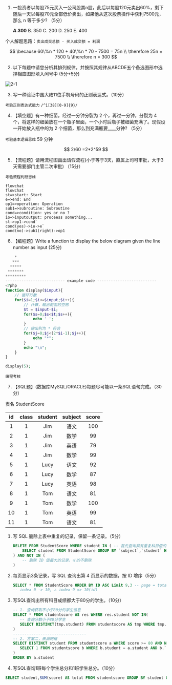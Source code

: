 1. 一投资者以每股75元买入一公司股票n股，此后以每股120元卖出60%，剩下随后一天以每股70元全部低价卖出，如果他从这次股票操作中获利7500元，那么 n 等于多少?  （5分）
   
    **$A. 300$**     B. 350    C. 200     D. 250    E. 400    

个人解题思路：`卖出成交总额 - 买入成交额 = 利润`

$$
\because   60\%n * 120 + 40\%n * 70 - 7500 = 75n \\
\therefore 25n = 7500 \\
\therefore n = 300
$$

2. 以下每题中请您分析其排列规律，并按照其规律从ABCDE五个备选图形中选择相应图形填入问号中 (5分+5分)

![2-1](https://i.loli.net/2019/07/23/5d367bc12463f50649.jpg)

3. 写一种验证中国大陆11位手机号码的正则表达式。（10分）

`考验正则表达式能力`  `/^1[38][0-9]{9}/`

4. 【填空题】有一种细菌，经过一分钟分裂为 2 个，再过一分钟，分裂为 4 个，将这样的细菌放在一个瓶子里面，一个小时后瓶子被细菌充满了。现假设一开始放入瓶中的为 2 个细菌，那么到充满瓶要____分钟? （5分）

`考验基本逻辑思维` 59 分钟

$$
2\60 =2*2^59
$$

5. 【流程题】请用流程图画出请假流程(小于等于3天，直属上司可审批，大于3天需要部门主管二次审批) （15分）

`考验流程判断思维`

```flow
flowchat
flowchat
st=>start: Start
e=>end: End
op1=>operation: Operation
sub1=>subroutine: Subroutine
cond=>condition: yes or no ?
io=>inputoutput: proceess something...
st->op1->cond`
cond(yes)->io->e`
cond(no)->sub1(right)->op1

```



6. 【编程题】Write a function to display the below diagram given the line number as input (25分)

```php
    *
   ***
  *****
 *******
*********
-------------------------- example code --------------------------
<?php 
function display($input){
    // 循环行数
    for($i=1;$i<=$input;$i++){
        // 计算，输出前面的空格
        $t = $input-$i;
        for($s=0;$s<$t;$s++){
            echo ' ';
        }
        // 输出列为 * 符合
        for($j=0;$j<(2*$i-1);$j++){
            echo "*";
        }
        echo "\n";
    }
}

display(5);
```

`编程考核`

7. 【SQL题】(数据库MySQL/ORACLE)每题尽可能以一条SQL语句完成。（30分）

表名 StudentScore

| id  | class | student | subject | score |
|:---:|:-----:|:-------:|:-------:|:-----:|
| 1   | 1     | Jim     | 语文      | 100   |
| 2   | 1     | Jim     | 数学      | 99    |
| 3   | 1     | Jim     | 英语      | 79    |
| 4   | 1     | Jim     | 数学      | 99    |
| 5   | 1     | Lucy    | 语文      | 92    |
| 6   | 1     | Lucy    | 数学      | 87    |
| 7   | 1     | Lucy    | 英语      | 98    |
| 8   | 1     | Tom     | 语文      | 81    |
| 9   | 1     | Tom     | 数学      | 100   |
| 10  | 1     | Tom     | 英语      | 99    |
| 11  | 1     | Tom     | 语文      | 81    |

1. 写 SQL 删除上表中重复的记录，保留一条记录。（5分）
   
   ```sql
   DELETE FROM StudentScore WHERE student IN ( -- 首先查询具有重复科目值的记录，按照科目和学生分组
       SELECT student FROM StudentScore GROUP BY `subject`,`student` HAVING count(`subject`) > 1
   ) AND NOT IN (
       -- 删除 ID 值最大的记录，小的不删除
   )
   ```

2. 每页显示3条记录，写 SQL 查询出第 4 页显示的数据，按 ID 增序（5分）
   
   ```sql
   SELECT * FROM StudentScore ORDER BY ID ASC Limit 9,3 -- page = total/3 ∴ p=4 = 11/3  -- 3 ... 1
   -- index 0 -> 10, ∴ index-9 => 10(id)
   ```

3. 写SQL查询出所有科目成绩都大于80分的学生。（10分）
   
   ```sql
   -- 1. 查询获取不小于80分的学生信息
   SELECT * FROM studentscore AS res WHERE res.student NOT IN(
      -- 查询分数小于80分学生
      SELECT DISTINCT(tmp.student) FROM studentscore AS tmp WHERE tmp.score < 80
   )
   --------------------------------
   -- 2. 方案二，来源网络
   SELECT DISTINCT student FROM studentscore a WHERE score >= 80 AND NOT EXISTS ( 
      SELECT 1 FROM studentscore b WHERE b.student = a.student AND b.`subject` != a.`subject` AND b.score < 80
   )
   ORDER BY a.student
   ```

4. 写SQL查询1班每个学生总分和1班学生总分。（10分）

```sql
SELECT student,SUM(score) AS total FROM studentscore GROUP BY student UNION SELECT class AS student, SUM(score) AS total FROM studentscore GROUP BY class
```


